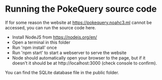 # Running the PokeQuery source code

If for some reason the website at https://pokequery.noahc3.ml cannot be accessed, you can run the source code here.

* Install NodeJS from https://nodejs.org/en/
* Open a terminal in this folder
* Run 'npm install' once
* Run 'npm start' to start a webserver to serve the website
* Node should automatically open your browser to the page, but if it doesn't it should be at http://localhost:3000 (check console to confirm).


You can find the SQLite database file in the public folder.
